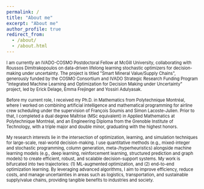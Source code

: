 ```yaml
---
permalink: /
title: "About me"
excerpt: "About me"
author_profile: true
redirect_from: 
  - /about/
  - /about.html
---
```




<span style="font-size: 80%;">I am currently an IVADO-COSMO Postdoctoral Fellow at McGill University, collaborating with Roussos Dimitrakopoulos on data-driven lifelong learning stochastic optimizers for decision-making under uncertainty. The project is titled "Smart Mineral Value/Supply Chains", generously funded by the COSMO Consortium and IVADO Strategic Research Funding Program "Integrated Machine Learning and Optimization for Decision Making under Uncertainty" project, led by Erick Delage, Emma Frejinger and Yossiri Adulyasak.</span>


<span style="font-size: 80%;">Before my current role, I received my Ph.D. in Mathematics from Polytechnique Montréal, where I worked on combining artificial intelligence and mathematical programming for airline crew scheduling under the supervision of François Soumis and Simon Lacoste-Julien. Prior to that, I completed a dual degree Maîtrise (MSc equivalent) in Applied Mathematics at Polytechnique Montréal, and an Engineering Diploma from the Grenoble Institute of Technology, with a triple major and double minor, graduating with the highest honors.</span>


<span style="font-size: 80%;">My research interests lie in the intersection of optimization, learning, and simulation techniques for large-scale, real-world decision-making. I use quantitative methods (e.g., mixed-integer and stochastic programming, column generation, meta-/hyperheuristics) alongside machine learning models (e.g., deep learning, reinforcement learning, structured prediction and graph models) to create efficient, robust, and scalable decision-support systems. My work is bifurcated into two trajectories: (1) ML-augmented optimization, and (2) end-to-end optimization learning. By leveraging advanced algorithms, I aim to improve efficiency, reduce costs, and manage uncertainties in areas such as logistics, transportation, and sustainable supply/value chains, providing tangible benefits to industries and society.</span>

<!--
News
======
- 
- 
- 
-->